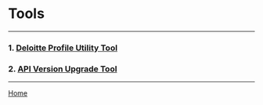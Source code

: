 # Tools

---

### 1. [Deloitte Profile Utility Tool](/wiki/tools/profileutilitytool.md)

### 2. [API Version Upgrade Tool](/wiki/tools/apiversionupgrade.md)

---

[Home](/wiki/Home.md)
